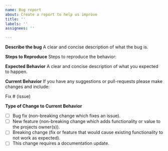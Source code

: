 ```yaml
---
name: Bug report
about: Create a report to help us improve
title: ''
labels: ''
assignees: ''

---
```


**Describe the bug**
A clear and concise description of what the bug is.

**Steps to Reproduce**
Steps to reproduce the behavior:


**Expected Behavior**
A clear and concise description of what you expected to happen.

**Current Behavior**
If you have any suggestions or pull-requests please make changes and include: 

Fix # (issue)

**Type of Change to Current Behavior**


 - [ ] Bug fix (non-breaking change which fixes an issue).
 - [ ] New feature (non-breaking change which adds functionality or value to the projects owner(s)). 
 - [ ] Breaking change (fix or feature that would cause existing functionality to not work as expected).
 - [ ] This change requires a documentation update.
